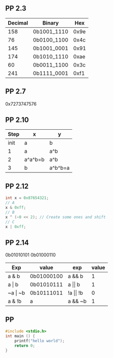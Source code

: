 ## PP 2.3

| Decimal | Binary | Hex |
| ---- | ---- | ---- |
| 158 | 0b1001_1110 | 0x9e |
| 76 | 0b0100_1100 | 0x4c |
| 145 | 0b1001_0001 | 0x91 |
| 174 | 0b1010_1110 | 0xae |
| 60 | 0b0011_1100 | 0x3c |
| 241 | 0b1111_0001 | 0xf1 |

## PP 2.7
0x7273747576

## PP 2.10

| Step | x | y |
| ---- | ---- | ---- |
| init | a | b |
| 1 | a | a^b |
| 2 | a^a^b=b | a^b |
| 3 | b | a^b^b=a |

## PP 2.12

```c
int x = 0x87654321;
// A
x & 0xff;
// B
x ^ (~0 << 2); // Create some ones and shift
// C
x | 0xff;
```
## PP 2.14
0b01010101
0b01000110

| Exp | value | exp | value |
| ---- | ---- | ---- | ---- |
| a & b | 0b01000100 | a && b | 1 |
| a \| b | 0b01010111 | a \|\| b | 1 |
| ~a \| ~b | 0b10111011 | !a \|\| !b | 0 |
| a & !b | a | a && ~b | 1 |
## PP 
```c
#include <stdio.h>
int main () {
	printf("hello world");
	return 0;
}
```
